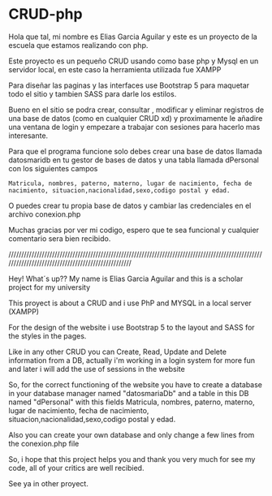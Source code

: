 # CRUD-php
Hola que tal, mi nombre es Elias Garcia Aguilar y este es un proyecto de la escuela que estamos realizando con php.

Este proyecto es un pequeño CRUD usando como base php y Mysql en un servidor local, en este caso la herramienta utilizada fue XAMPP

Para diseñar las paginas y las interfaces use Bootstrap 5 para maquetar todo el sitio y tambien SASS para darle los estilos.

Bueno en el sitio se podra crear, consultar , modificar y eliminar registros de una base de datos (como en cualquier CRUD xd) y proximamente le añadire
una ventana de login y empezare a trabajar con sesiones para hacerlo mas interesante.

Para que el programa funcione solo debes crear una base de datos llamada datosmaridb en tu gestor de bases de datos y una tabla llamada dPersonal con los siguientes campos
	
	Matricula, nombres, paterno, materno, lugar de nacimiento, fecha de nacimiento, situacion,nacionalidad,sexo,codigo postal y edad.

O puedes crear tu propia base de datos y cambiar las credenciales en el archivo conexion.php

Muchas gracias por ver mi codigo, espero que te sea funcional y cualquier comentario sera bien recibido.


///////////////////////////////////////////////////////////////////////////////////////////////////////////////////////////////////////////////////

Hey! What´s up?? My name is Elias Garcia Aguilar and this is a scholar project for my university

This proyect is about a CRUD and i use PhP and MYSQL in a local server (XAMPP)

For the design of the website i use Bootstrap 5 to the layout and SASS for the styles in the pages.

Like in any other CRUD you can Create, Read, Update and Delete information from a DB, actually i'm working in a login system for more fun and later i will add the use 
of sessions in the website

So, for the correct functioning of the website you have to create a database in your database manager named "datosmariaDb" and a table in this DB named "dPersonal" with this fields
	Matricula, nombres, paterno, materno, lugar de nacimiento, fecha de nacimiento, situacion,nacionalidad,sexo,codigo postal y edad.

Also you can create your own database and only change a few lines from the conexion.php file

So, i hope that this project helps you and thank you very much for see my code, all of your critics are well recibied.

See ya in other proyect.
